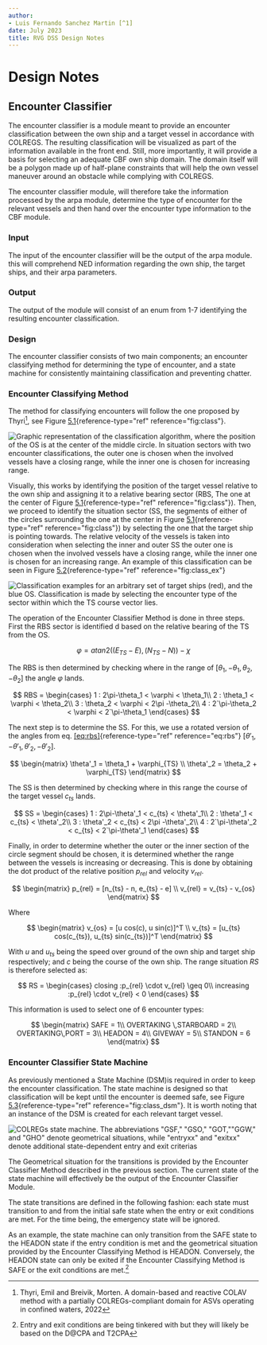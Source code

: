 ```yaml
---
author:
- Luis Fernando Sanchez Martin [^1]
date: July 2023
title: RVG DSS Design Notes
---
```

# Design Notes

## Encounter Classifier

The encounter classifier is a module meant to provide an encounter
classification between the own ship and a target vessel in accordance
with COLREGS. The resulting classification will be visualized as part of
the information available in the front end. Still, more importantly, it
will provide a basis for selecting an adequate CBF own ship domain. The
domain itself will be a polygon made up of half-plane constraints that
will help the own vessel maneuver around an obstacle while complying
with COLREGS.

The encounter classifier module, will therefore take the information
processed by the arpa module, determine the type of encounter for the
relevant vessels and then hand over the encounter type information to
the CBF module.

### Input 

The input of the encounter classifier will be the output of the arpa
module. this will comprehend NED information regarding the own ship, the
target ships, and their arpa parameters.

### Output 

The output of the module will consist of an enum from 1-7 identifying
the resulting encounter classification.

### Design 

The encounter classifier consists of two main components; an encounter
classifying method for determining the type of encounter, and a state
machine for consistently maintaining classification and preventing
chatter.

### Encounter Classifying Method

The method for classifying encounters will follow the one proposed by
Thyri[^3], see Figure [5.1](#fig:class){reference-type="ref"
reference="fig:class"}.

![Graphic representation of the classification algorithm, where the
position of the OS is at the center of the middle circle. In situation
sectors with two encounter classifications, the outer one is chosen when
the involved vessels have a closing range, while the inner one is chosen
for increasing range.](./figs/encounter_class.PNG)

Visually, this works by identifying the position of the target vessel
relative to the own ship and assigning it to a relative bearing sector
(RBS, The one at the center of Figure
[5.1](#fig:class){reference-type="ref" reference="fig:class"}). Then, we
proceed to identify the situation sector (SS, the segments of either of
the circles surrounding the one at the center in Figure
[5.1](#fig:class){reference-type="ref" reference="fig:class"}) by
selecting the one that the target ship is pointing towards. The relative
velocity of the vessels is taken into consideration when selecting the
inner and outer SS the outer one is chosen when the involved vessels
have a closing range, while the inner one is chosen for an increasing
range. An example of this classification can be seen in Figure
[5.2](#fig:class_ex){reference-type="ref" reference="fig:class_ex"}

![Classification examples for an arbitrary set of target ships (red),
and the blue OS. Classification is made by selecting the encounter type
of the sector within which the TS course vector lies. ](./figs/encounter_class_ex.PNG)

The operation of the Encounter Classifier Method is done in three steps.
First the RBS sector is identified d based on the relative bearing of
the TS from the OS.

$$\varphi = atan2((E_{TS} - E),(N_{TS} - N)) - \chi$$

The RBS is then determined by checking where in the range of
$[\theta_1, -\theta_1, \theta_2, -\theta_2]$ the angle $\varphi$ lands.

$$
    RBS = 
    \begin{cases}
        1 : 2\pi-\theta_1 < \varphi < \theta_1\\
        2 : \theta_1  < \varphi < \theta_2\\
        3 : \theta_2  < \varphi < 2\pi -\theta_2\\
        4 : 2`\pi-\theta_2 < \varphi < 2`\pi-\theta_1
    \end{cases}
    $$

The next step is to determine the SS. For this, we use a rotated version
of the angles from eq. [\[eq:rbs\]](#eq:rbs){reference-type="ref"
reference="eq:rbs"} $[\theta'_1, -\theta'_1, \theta'_2, -\theta'_2]$.

$$
\begin{matrix}
       \theta'_1 = \theta_1 + \varphi_{TS} \\
        \theta'_2 = \theta_2 + \varphi_{TS}
    \end{matrix}
    $$

The SS is then determined by checking where in this range the course of
the target vessel $c_{ts}$ lands.

$$
SS = 
    \begin{cases}
        1 : 2\pi-\theta'_1  < c_{ts} < \theta'_1\\
        2 : \theta'_1       < c_{ts} < \theta'_2\\
        3 : \theta'_2       < c_{ts} < 2\pi -\theta'_2\\
        4 : 2`\pi-\theta'_2 < c_{ts} < 2`\pi-\theta'_1
    \end{cases}
    $$

Finally, in order to determine whether the outer or the inner section of
the circle segment should be chosen, it is determined whether the range
between the vessels is increasing or decreasing. This is done by
obtaining the dot product of the relative position $p_{rel}$ and
velocity $v_{rel}$.

$$
\begin{matrix}
        p_{rel} = [n_{ts} - n, e_{ts} - e] \\
        v_{rel} = v_{ts} - v_{os}
    \end{matrix}
    $$

Where

$$
\begin{matrix}
        v_{os} = [u  cos(c), u  sin(c)]^T \\
        v_{ts} = [u_{ts}  cos(c_{ts}), u_{ts}  sin(c_{ts})]^T
    \end{matrix}
    $$

With $u$ and $u_{ts}$ being the speed over ground of the own ship and
target ship respectively; and $c$ being the course of the own ship. The
range situation $RS$ is therefore selected as:

$$
RS = \begin{cases}
        closing :p_{rel} \cdot v_{rel} \geq 0\\
        increasing :p_{rel} \cdot v_{rel} < 0
    \end{cases}
    $$

This information is used to select one of 6 encounter types:

$$
\begin{matrix}
        SAFE = 1\\
    OVERTAKING \,STARBOARD = 2\\
    OVERTAKING\,PORT = 3\\
    HEADON = 4\\
    GIVEWAY = 5\\
    STANDON = 6
    \end{matrix}
    $$

### Encounter Classifier State Machine

As previously mentioned a State Machine (DSM)is required in order to
keep the encounter classification. The state machine is designed so that
classification will be kept until the encounter is deemed safe, see
Figure [5.3](#fig:class_dsm){reference-type="ref"
reference="fig:class_dsm"}. It is worth noting that an instance of the
DSM is created for each relevant target vessel.

![COLREGs state machine. The abbreviations "GSF," "GSO," "GOT,""GGW," and
"GHO" denote geometrical situations, while "entryxx" and "exitxx" denote
additional state-dependent entry and exit criterias](./figs/encounter_class_dsm.PNG)

The Geometrical situation for the transitions is provided by the
Encounter Classifier Method described in the previous section. The
current state of the state machine will effectively be the output of the
Encounter Classifier Module.

The state transitions are defined in the following fashion: each state
must transition to and from the initial safe state when the entry or
exit conditions are met. For the time being, the emergency state will be
ignored.

As an example, the state machine can only transition from the SAFE state
to the HEADON state if the entry condition is met and the geometrical
situation provided by the Encounter Classifying Method is HEADON.
Conversely, the HEADON state can only be exited if the Encounter
Classifying Method is SAFE or the exit conditions are met.[^4]

[^1]: luissanchezmtn@gmail.com 

[^3]: Thyri, Emil and Breivik, Morten. A domain-based and reactive COLAV
    method with a partially COLREGs-compliant domain for ASVs operating
    in confined waters, 2022

[^4]: Entry and exit conditions are being tinkered with but they will
    likely be based on the D@CPA and T2CPA
